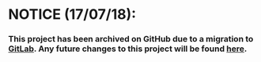 # NOTICE (17/07/18):
### This project has been archived on GitHub due to a migration to [GitLab](https://gitlab.mobiusreactor.com/). Any future changes to this project will be found [here](https://gitlab.mobiusreactor.com/University/CS412).
